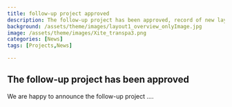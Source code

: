```yaml
---
title: follow-up project approved
description: The follow-up project has been approved, record of new layouts of our GAME dataset will start soon
background: /assets/theme/images/layout1_overview_onlyImage.jpg
image: /assets/theme/images/Xite_transpa3.png
categories: [News]
tags: [Projects,News]

---
```


## The follow-up project has been approved

We are happy to announce the follow-up project .... <description according to project proposal> <DFG grant number>

